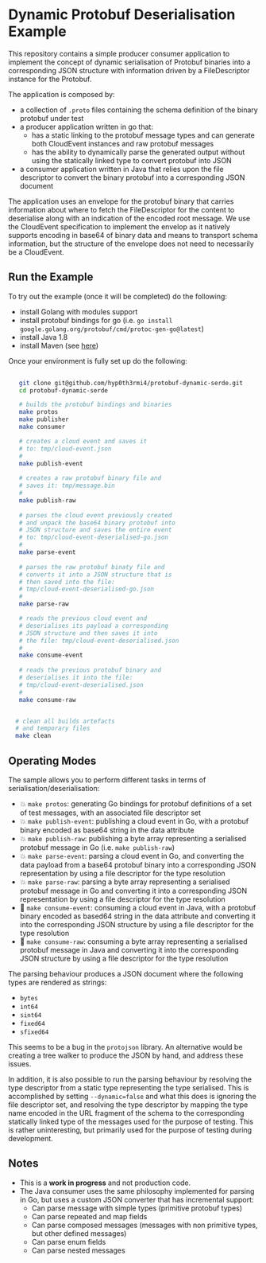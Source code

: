 # Dynamic Protobuf Deserialisation Example

This repository contains a simple producer consumer application to implement the concept of dynamic serialisation of Protobuf binaries into a corresponding JSON structure with information driven by a FileDescriptor instance for the Protobuf.

The application is composed by:
- a collection of `.proto` files containing the schema definition of the binary protobuf under test
- a producer application written in go that:
  - has a static linking to the protobuf message types and can generate both CloudEvent instances and raw protobuf messages
  - has the ability to dynamically parse the generated output without using the statically linked type to convert protobuf into JSON
- a consumer application written in Java that relies upon the file descriptor to convert the binary protobuf into a corresponding JSON document

The application uses an envelope for the protobuf binary that carries information about where to fetch the FileDescriptor for the content to deserialise along with an indication of the encoded root message. We use the CloudEvent specification to implement the envelop as it natively supports encoding in base64 of binary data and means to transport schema information, but the structure of the envelope does not need to necessarily be a CloudEvent.


## Run the Example


To try out the example (once it will be completed) do the following:

- install Golang with modules support
- install protobuf bindings for go (i.e. `go install google.golang.org/protobuf/cmd/protoc-gen-go@latest`)
- install Java 1.8
- install Maven (see [here](https://maven.apache.org/install.html))


Once your environment is fully set up do the following:

```bash
    
   git clone git@github.com/hyp0th3rmi4/protobuf-dynamic-serde.git 
   cd protobuf-dynamic-serde

   # builds the protobuf bindings and binaries
   make protos
   make publisher
   make consumer

   # creates a cloud event and saves it 
   # to: tmp/cloud-event.json
   #
   make publish-event
   
   # creates a raw protobuf binary file and
   # saves it: tmp/message.bin
   #
   make publish-raw
   
   # parses the cloud event previously created
   # and unpack the base64 binary protobuf into
   # JSON structure and saves the entire event
   # to: tmp/cloud-event-deserialised-go.json
   #
   make parse-event
   
   # parses the raw protobuf binaty file and 
   # converts it into a JSON structure that is
   # then saved into the file:
   # tmp/cloud-event-deserialised-go.json
   #
   make parse-raw

   # reads the previous cloud event and
   # deserialises its payload a corresponding
   # JSON structure and then saves it into
   # the file: tmp/cloud-event-deserialised.json
   #
   make consume-event
   
   # reads the previous protobuf binary and
   # deserialises it into the file:
   # tmp/cloud-event-deserialised.json
   #
   make consume-raw


  # clean all builds artefacts
  # and temporary files
  make clean

```

## Operating Modes

The sample allows you to perform different tasks in terms of serialisation/deserialisation:

- 💥 `make protos`: generating Go bindings for protobuf definitions of a set of test messages, with an associated file descriptor set 
- 💥 `make publish-event`: publishing a cloud event in Go, with a protobuf binary encoded as base64 string in the data attribute
- 💥 `make publish-raw`: publishing a byte array representing a serialised protobuf message in Go (i.e. `make publish-raw`)
- 💥 `make parse-event`: parsing a cloud event in Go, and converting the data payload from a base64 protobuf binary into a corresponding JSON representation by using a file descriptor for the type resolution 
- 💥 `make parse-raw`: parsing a byte array representing a serialised protobuf message in Go and converting it into a corresponding JSON representation by using a file descriptor for the type resolution
- 🚧 `make consume-event`: consuming a cloud event in Java, with a protobuf binary encoded as based64 string in the data attribute and converting it into the corresponding JSON structure by using a file descriptor for the type resolution
- 🚧 `make consume-raw`: consuming a byte array representing a serialised protobuf message in Java and converting it into the corresponding JSON structure by using a file descriptor for the type resolution

The parsing behaviour produces a JSON document where the following types are rendered as strings:

- `bytes`
- `int64` 
- `sint64`
- `fixed64`
- `sfixed64`

This seems to be a bug in the `protojson` library. An alternative would be creating a tree walker to produce the JSON by hand, and address these issues.

In addition, it is also possible to run the parsing behaviour by resolving the type descriptor from a static type representing the type serialised. This is accomplished by setting `--dynamic=false` and what this does is ignoring the file descriptor set, and resolving the type descriptor by mapping the type name encoded in the URL fragment of the schema to the corresponding statically linked type of the messages used for the purpose of testing. This is rather uninteresting, but primarily used for the purpose of testing during development.

## Notes

- This is a __work in progress__ and not production code. 
- The Java consumer uses the same philosophy implemented for parsing in Go, but uses a custom JSON converter that has incremental support:
  - Can parse message with simple types (primitive protobuf types)
  - Can parse repeated and map fields
  - Can parse composed messages (messages with non primitive types, but other defined messages)
  - Can parse enum fields
  - Can parse nested messages


